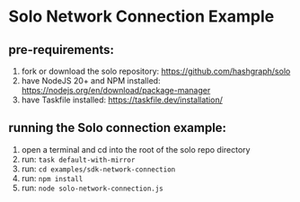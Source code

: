 # Solo Network Connection Example

## pre-requirements:

1. fork or download the solo repository: https://github.com/hashgraph/solo
2. have NodeJS 20+ and NPM installed: https://nodejs.org/en/download/package-manager
3. have Taskfile installed: https://taskfile.dev/installation/

## running the Solo connection example:

1. open a terminal and cd into the root of the solo repo directory
2. run: `task default-with-mirror`
3. run: `cd examples/sdk-network-connection`
4. run: `npm install`
5. run: `node solo-network-connection.js`
